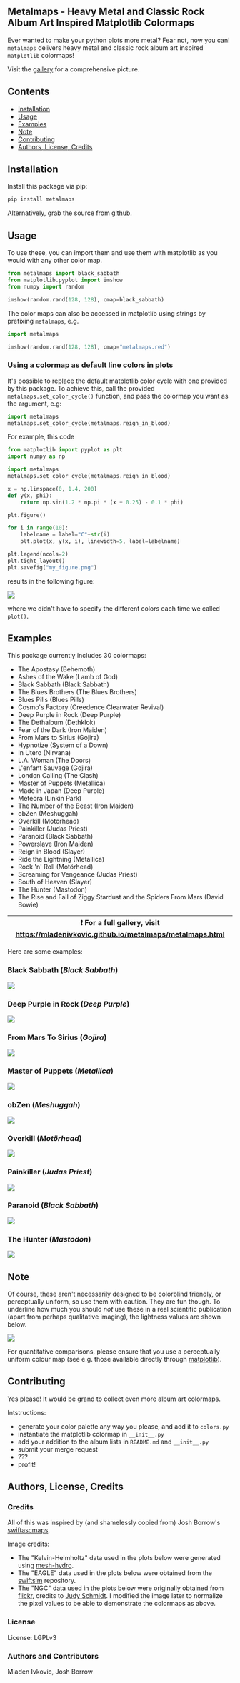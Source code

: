 Metalmaps - Heavy Metal and Classic Rock Album Art Inspired Matplotlib Colormaps
----------------------------------------------------------------------------------

Ever wanted to make your python plots more metal? Fear not, now you can! `metalmaps`
delivers heavy metal and classic rock album art inspired `matplotlib` colormaps!

Visit the [gallery](https://mladenivkovic.github.io/metalmaps/metalmaps.html) for a
comprehensive picture.



Contents
------------------

+ [Installation](#installation)
+ [Usage](#usage)
+ [Examples](#examples)
+ [Note](#note)
+ [Contributing](#contributing)
+ [Authors, License, Credits](#authors-license-credits)


Installation
------------------

Install this package via pip:

```bash
pip install metalmaps
```

Alternatively, grab the source from [github](https://github.com/mladenivkovic/metalmaps).


Usage
-------

To use these, you can import them and use them
with matplotlib as you would with any other color map.

```python
from metalmaps import black_sabbath
from matplotlib.pyplot import imshow
from numpy import random

imshow(random.rand(128, 128), cmap=black_sabbath)
```

The color maps can also be accessed in matplotlib using strings
by prefixing `metalmaps`, e.g.

```python
import metalmaps

imshow(random.rand(128, 128), cmap="metalmaps.red")
```


### Using a colormap as default line colors in plots

It's possible to replace the default matplotlib color cycle with one
provided by this package. To achieve this, call the provided
`metalmaps.set_color_cycle()` function, and pass the colormap you 
want as the argument, e.g:

```python
import metalmaps
metalmaps.set_color_cycle(metalmaps.reign_in_blood)
```

For example, this code

```python
from matplotlib import pyplot as plt
import numpy as np

import metalmaps
metalmaps.set_color_cycle(metalmaps.reign_in_blood)

x = np.linspace(0, 1.4, 200)
def y(x, phi):
    return np.sin(1.2 * np.pi * (x + 0.25) - 0.1 * phi)

plt.figure()

for i in range(10):
    labelname = label="C"+str(i)
    plt.plot(x, y(x, i), linewidth=5, label=labelname)

plt.legend(ncols=2)
plt.tight_layout()
plt.savefig("my_figure.png")

```

results in the following figure:

![](images/lineplot.png)

where we didn't have to specify the different colors each time we
called ``plot()``.








Examples
--------

This package currently includes 30 colormaps: 


+   The Apostasy (Behemoth)
+   Ashes of the Wake (Lamb of God)
+   Black Sabbath (Black Sabbath)
+   The Blues Brothers (The Blues Brothers)
+   Blues Pills (Blues Pills)
+   Cosmo's Factory (Creedence Clearwater Revival)
+   Deep Purple in Rock (Deep Purple)
+   The Dethalbum (Dethklok)
+   Fear of the Dark (Iron Maiden)
+   From Mars to Sirius (Gojira)
+   Hypnotize (System of a Down)
+   In Utero (Nirvana)
+   L.A. Woman (The Doors)
+   L'enfant Sauvage (Gojira)
+   London Calling (The Clash)
+   Master of Puppets (Metallica)
+   Made in Japan (Deep Purple)
+   Meteora (Linkin Park)
+   The Number of the Beast (Iron Maiden)
+   obZen (Meshuggah)
+   Overkill (Motörhead)
+   Painkiller (Judas Priest)
+   Paranoid (Black Sabbath)
+   Powerslave (Iron Maiden)
+   Reign in Blood (Slayer)
+   Ride the Lightning (Metallica)
+   Rock 'n' Roll (Motörhead)
+   Screaming for Vengeance (Judas Priest)
+   South of Heaven (Slayer)
+   The Hunter (Mastodon)
+   The Rise and Fall of Ziggy Stardust and the Spiders From Mars (David Bowie)


| :exclamation:  For a full gallery, visit https://mladenivkovic.github.io/metalmaps/metalmaps.html  |
|----------------------------------------------------------------------------------------------------|

Here are some examples:


### Black Sabbath (_Black Sabbath_)

![](images/black_sabbath.jpg)

### Deep Purple in Rock (_Deep Purple_)

![](images/deep_purple_in_rock.jpg)

### From Mars To Sirius (_Gojira_)

![](images/from_mars_to_sirius.jpg)

### Master of Puppets (_Metallica_)

![](images/master_of_puppets.jpg)

### obZen (_Meshuggah_)

![](images/obzen.jpg)

### Overkill (_Motörhead_)

![](images/overkill.jpg)

### Painkiller (_Judas Priest_)

![](images/painkiller.jpg)

### Paranoid (_Black Sabbath_)

![](images/paranoid.jpg)


### The Hunter (_Mastodon_)

![](images/the_hunter.jpg)





Note
----

Of course, these aren't necessarily designed to be colorblind
friendly, or perceptually uniform, so use them with caution.
They are fun though. To underline how much you should
_not_ use these in a real scientific publication (apart from
perhaps qualitative imaging), the lightness values are shown
below.

![](images/lightness.png)

For quantitative comparisons, please ensure that you use a
perceptually uniform colour map (see e.g. those available
directly through [matplotlib](https://matplotlib.org/3.7.0/tutorials/colors/colormaps.html)).




Contributing
------------

Yes please! It would be grand to collect even more album art colormaps.

Intstructions:

+ generate your color palette any way you please, and add it to `colors.py`
+ instantiate the matplotlib colormap in `__init__.py`
+ add your addition to the album lists in `README.md` and `__init__.py`
+ submit your merge request
+ ???
+ profit!



Authors, License, Credits
---------------------------

### Credits

All of this was inspired by (and shamelessly copied from) Josh Borrow's 
[swiftascmaps](https://github.com/jborrow/swiftascmaps).

Image credits:

+ The "Kelvin-Helmholtz" data used in the plots below were generated using [mesh-hydro](https://github.com/mladenivkovic/mesh-hydro).
+ The "EAGLE" data used in the plots below were obtained from the [swiftsim](https://github.com/SWIFTSIM/SWIFT) repository.
+ The "NGC" data used in the plots below were originally obtained from [flickr](https://www.flickr.com/photos/geckzilla/52040747525/), credits to [Judy Schmidt](https://www.flickr.com/people/geckzilla/). I modified the image later to normalize the pixel values to be able to demonstrate the colormaps as above.


### License

License: LGPLv3


### Authors and Contributors
Mladen Ivkovic, Josh Borrow

